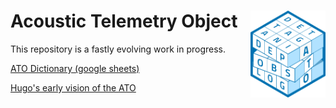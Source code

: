 # Acoustic Telemetry Object <img src="ATO_logo_150.png" align="right" width="120" />

This repository is a fastly evolving work in progress.

[ATO Dictionary (google sheets)](https://docs.google.com/spreadsheets/d/1YKL4qaIcM70KUY9LssGDrd0aKtEecHlCv1XotF2EJfY/edit?usp=sharing)

[Hugo's early vision of the ATO](https://docs.google.com/document/d/1kvE8RSzswhfdDQKTcaU8jG1KwBgXrFjkX2jPzmzIwvA/edit?usp=sharing)
